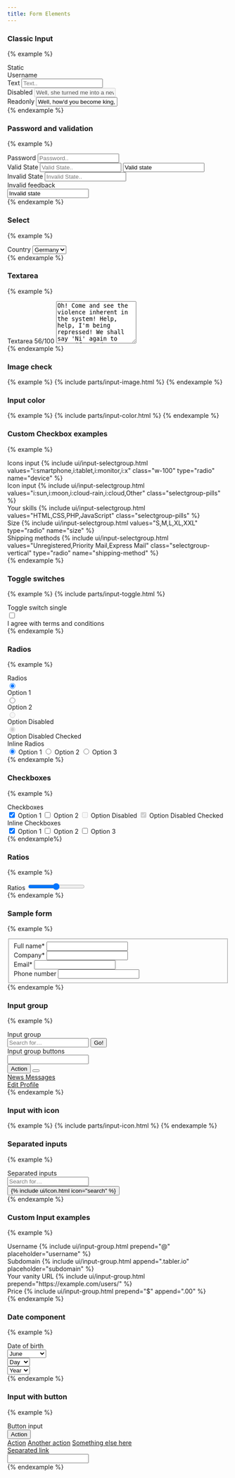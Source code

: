 ```yaml
---
title: Form Elements
---
```


### Classic Input

{% example %}
<div class="mb-2">
  <label class="form-label">Static</label>
<div class="form-control-plaintext">Username</div>
</div>

<div class="mb-2">
  <label class="form-label">Text</label>
  <input type="text" class="form-control" name="example-text-input" placeholder="Text..">
</div>

<div class="mb-2">
   <label class="form-label">Disabled</label>
   <input type="text" class="form-control" name="example-disabled-input" placeholder="Disabled.."
          value="Well, she turned me into a newt." disabled>
</div>
<div class="mb-2">
   <label class="form-label">Readonly</label>
   <input type="text" class="form-control" name="example-disabled-input" placeholder="Disabled.."
          value="Well, how'd you become king, then?" readonly>
</div>
{% endexample %}

### Password and validation
{% example %}
<div class="mb-2">
   <label class="form-label">Password</label>
   <input type="password" class="form-control" name="example-password-input" placeholder="Password..">
</div>

<div class="mb-2">
   <label class="form-label">Valid State</label>
   <input type="text" class="form-control is-valid" name="example-text-input-valid"
          placeholder="Valid State..">

   <input type="text" class="form-control mt-3 state-valid" value="Valid state">
</div>

<div class="mb-2">
   <label class="form-label">Invalid State</label>
   <input type="text" class="form-control is-invalid" name="example-text-input-invalid"
          placeholder="Invalid State..">
   <div class="invalid-feedback">Invalid feedback</div>

   <input type="text" class="form-control mt-3 state-invalid" value="Invalid state">
</div>
{% endexample %}

### Select
{% example %}
<div class="mb-2">
   <label class="form-label">Country</label>
   <select class="form-select">
      <option value="">Germany</option>
      <option value="">USA</option>
      <option value="">Poland</option>
   </select>
</div>
{% endexample %}

### Textarea
{% example %}
<div class="mb-2">
   <label class="form-label">Textarea <span class="float-right text-muted-light">56/100</span></label>
   <textarea class="form-control" name="example-textarea-input" rows="6" placeholder="Content..">Oh! Come and see the violence inherent in the system! Help, help, I'm being repressed! We shall say 'Ni' again to you, if you do not appease us. I'm not a witch. I'm not a witch. Camelot!</textarea>
</div>
{% endexample %}

### Image check
{% example %}
{% include parts/input-image.html %}
{% endexample %}

### Input color
{% example %}
{% include parts/input-color.html %}
{% endexample %}

### Custom Checkbox examples
{% example %}
<div class="mb-2">
   <label class="form-label">Icons input</label>
   {% include ui/input-selectgroup.html values="i:smartphone,i:tablet,i:monitor,i:x" class="w-100" type="radio" name="device" %}
</div>

<div class="mb-2">
   <label class="form-label">Icon input</label>
   {% include ui/input-selectgroup.html values="i:sun,i:moon,i:cloud-rain,i:cloud,Other" class="selectgroup-pills" %}
</div>

<div class="mb-2">
   <label class="form-label">Your skills</label>
   {% include ui/input-selectgroup.html values="HTML,CSS,PHP,JavaScript" class="selectgroup-pills" %}
</div>

<div class="mb-2">
   <label class="form-label">Size</label>
   {% include ui/input-selectgroup.html values="S,M,L,XL,XXL" type="radio" name="size" %}
</div>

<div class="mb-2">
   <label class="form-label">Shipping methods</label>
   {% include ui/input-selectgroup.html values="Unregistered,Priority Mail,Express Mail" class="selectgroup-vertical" type="radio" name="shipping-method" %}
</div>
{% endexample %}

### Toggle switches
{% example %}
{% include parts/input-toggle.html %}

<div class="mb-2">
   <div class="form-label">Toggle switch single</div>
   <label class="custom-control custom-switch">
      <input type="checkbox" class="custom-control-input">
      <div class="custom-control-label">I agree with terms and conditions</div>
   </label>
</div>
{% endexample %}

### Radios
{% example %}
<div class="mb-2">
   <div class="form-label">Radios</div>
   <div class="custom-controls-stacked">
      <label class="custom-control custom-radio">
         <input type="radio" class="custom-control-input" name="example-radios" value="option1"
                checked>
         <div class="custom-control-label">Option 1</div>
      </label>
      <label class="custom-control custom-radio">
         <input type="radio" class="custom-control-input" name="example-radios" value="option2">
         <div class="custom-control-label">Option 2</div>
      </label>
      <label class="custom-control custom-radio">
         <input type="radio" class="custom-control-input" name="example-radios" value="option3"
                disabled>
         <div class="custom-control-label">Option Disabled</div>
      </label>
      <label class="custom-control custom-radio">
         <input type="radio" class="custom-control-input" name="example-radios2" value="option4"
                disabled checked>
         <div class="custom-control-label">Option Disabled Checked</div>
      </label>
   </div>
</div>
<div class="mb-2">
   <div class="form-label">Inline Radios</div>
   <div class="custom-controls-stacked">
      <label class="custom-control custom-radio custom-control-inline">
         <input type="radio" class="custom-control-input" name="example-inline-radios"
                value="option1" checked>
         <span class="custom-control-label">Option 1</span>
      </label>
      <label class="custom-control custom-radio custom-control-inline">
         <input type="radio" class="custom-control-input" name="example-inline-radios"
                value="option2">
         <span class="custom-control-label">Option 2</span>
      </label>
      <label class="custom-control custom-radio custom-control-inline">
         <input type="radio" class="custom-control-input" name="example-inline-radios"
                value="option3">
         <span class="custom-control-label">Option 3</span>
      </label>
   </div>
</div>
{% endexample %}

### Checkboxes
{% example %}
<div class="mb-2">
   <div class="form-label">Checkboxes</div>
   <div class="custom-controls-stacked">
      <label class="custom-control custom-checkbox">
         <input type="checkbox" class="custom-control-input" name="example-checkbox1" value="option1"
                checked>
         <span class="custom-control-label">Option 1</span>
      </label>
      <label class="custom-control custom-checkbox">
         <input type="checkbox" class="custom-control-input" name="example-checkbox2"
                value="option2">
         <span class="custom-control-label">Option 2</span>
      </label>
      <label class="custom-control custom-checkbox">
         <input type="checkbox" class="custom-control-input" name="example-checkbox3" value="option3"
                disabled>
         <span class="custom-control-label">Option Disabled</span>
      </label>
      <label class="custom-control custom-checkbox">
         <input type="checkbox" class="custom-control-input" name="example-checkbox4" value="option4"
                checked disabled>
         <span class="custom-control-label">Option Disabled Checked</span>
      </label>
   </div>
</div>
<div class="mb-2">
   <div class="form-label">Inline Checkboxes</div>
   <div>
      <label class="custom-control custom-checkbox custom-control-inline">
         <input type="checkbox" class="custom-control-input" name="example-inline-checkbox1"
                value="option1" checked>
         <span class="custom-control-label">Option 1</span>
      </label>
      <label class="custom-control custom-checkbox custom-control-inline">
         <input type="checkbox" class="custom-control-input" name="example-inline-checkbox2"
                value="option2">
         <span class="custom-control-label">Option 2</span>
      </label>
      <label class="custom-control custom-checkbox custom-control-inline">
         <input type="checkbox" class="custom-control-input" name="example-inline-checkbox3"
                value="option3">
         <span class="custom-control-label">Option 3</span>
      </label>
   </div>
</div>
{% endexample%}

### Ratios
{% example %}
<div class="mb-2">
   <label class="form-label">Ratios</label>
   <input type="range" class="custom-range" step="5" min="0" max="50">
</div>
{% endexample %}

### Sample form
{% example %}
<fieldset class="form-fieldset">
	<div class="mb-2">
		<label class="form-label">Full name<span class="form-required">*</span></label>
		<input type="text" class="form-control"/>
	</div>
	<div class="mb-2">
		<label class="form-label">Company<span class="form-required">*</span></label>
		<input type="text" class="form-control"/>
	</div>
	<div class="mb-2">
		<label class="form-label">Email<span class="form-required">*</span></label>
		<input type="email" class="form-control"/>
	</div>
	<div class="mb-2 mb-0">
		<label class="form-label">Phone number</label>
		<input type="tel" class="form-control"/>
	</div>
</fieldset>
{% endexample %}

### Input group
{% example %}
<div class="mb-2">
   <label class="form-label">Input group</label>
   <div class="input-group">
      <input type="text" class="form-control" placeholder="Search for&hellip;">
      <span class="input-group-append">
							<button class="btn btn-primary" type="button">Go!</button>
						</span>
   </div>
</div>
<div class="mb-2">
   <label class="form-label">Input group buttons</label>
   <div class="input-group">
      <input type="text" class="form-control">
      <div class="input-group-append">
         <button type="button" class="btn btn-primary">Action</button>
         <button data-toggle="dropdown" type="button"
                 class="btn btn-primary dropdown-toggle"></button>
         <div class="dropdown-menu dropdown-menu-right">
            <a class="dropdown-item" href="javascript:void(0)">
               News
            </a>
            <a class="dropdown-item" href="javascript:void(0)">
               Messages
            </a>
            <div class="dropdown-divider"></div>
            <a class="dropdown-item" href="javascript:void(0)">
               Edit Profile
            </a>
         </div>
      </div>
   </div>
</div>
{% endexample %}

### Input with icon
{% example %}
{% include parts/input-icon.html %}
{% endexample %}

### Separated inputs
{% example %}
<div class="mb-2">
   <label class="form-label">Separated inputs</label>
   <div class="row row-xs">
      <div class="col">
         <input type="text" class="form-control" placeholder="Search for&hellip;">
      </div>
      <span class="col-auto">
							<button class="btn btn-secondary" type="button">{% include ui/icon.html icon="search" %}</button>
						</span>
</div>
</div>{% endexample %}

### Custom Input examples
{% example %}
<div class="mb-2">
   <label class="form-label">Username</label>
   {% include ui/input-group.html prepend="@" placeholder="username" %}
</div>

<div class="mb-2">
   <label class="form-label">Subdomain</label>
   {% include ui/input-group.html append=".tabler.io" placeholder="subdomain" %}
</div>

<div class="mb-2">
   <label class="form-label">Your vanity URL</label>
   {% include ui/input-group.html prepend="https://example.com/users/" %}
</div>

<div class="mb-2">
   <label class="form-label">Price</label>
   {% include ui/input-group.html prepend="$" append=".00" %}
</div>
{% endexample %}

### Date component
{% example %}
<div class="mb-2">
   <label class="form-label">Date of birth</label>
   <div class="row row-xs">
      <div class="col-5">
         <select name="user[month]" class="form-select">
            <option value="">Month</option>
            <option value="1">January</option>
            <option value="2">February</option>
            <option value="3">March</option>
            <option value="4">April</option>
            <option value="5">May</option>
            <option selected="selected" value="6">June</option>
            <option value="7">July</option>
            <option value="8">August</option>
            <option value="9">September</option>
            <option value="10">October</option>
            <option value="11">November</option>
            <option value="12">December</option>
         </select>
      </div>
      <div class="col-3">
         <select name="user[day]" class="form-select">
            <option value="">Day</option>
            {% for i in (1..31) %}
            <option value="{{ i }}"{% if i == 20 %} selected{% endif %}>{{ i }}</option>{% endfor %}
         </select>
      </div>
      <div class="col-4">
         <select name="user[year]" class="form-select">
            <option value="">Year</option>
            {% for i in (1897..2014) reversed %}
            <option value="{{ i }}"{% if i == 1989 %} selected{% endif %}>{{ i }}</option>{% endfor %}
         </select>
      </div>
   </div>
</div>
{% endexample %}

### Input with button
{% example %}
<div class="mb-2">
   <label class="form-label">Button input</label>
   <div class="input-group">
      <div class="input-group-prepend">
         <button type="button" class="btn btn-secondary dropdown-toggle" data-toggle="dropdown"
                 aria-haspopup="true" aria-expanded="false">
            Action
         </button>
         <div class="dropdown-menu">
            <a class="dropdown-item" href="javascript:void(0)">Action</a>
            <a class="dropdown-item" href="javascript:void(0)">Another action</a>
            <a class="dropdown-item" href="javascript:void(0)">Something else here</a>
            <div role="separator" class="dropdown-divider"></div>
            <a class="dropdown-item" href="javascript:void(0)">Separated link</a>
         </div>
      </div>
      <input type="text" class="form-control" aria-label="Text input with dropdown button">
   </div>
</div>
{% endexample %}
